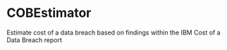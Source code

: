 # COBEstimator
Estimate cost of a data breach based on findings within the IBM Cost of a Data Breach report
